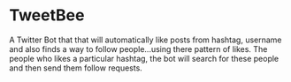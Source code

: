# TweetBee
A Twitter Bot that that will automatically like posts from hashtag, username and also finds a way to follow people...using there pattern of likes. The people who likes a particular hashtag, the bot will search for these people and then send them follow requests.

